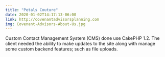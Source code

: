 ```yaml
---
title: "Petals Couture"
date: 2020-01-02T14:17:13-06:00
link: http://covenantadvisorsplanning.com
img: Covenant-Advisors-About-Us.jpg
---
```


Custom Contact Management System (CMS) done use CakePHP 1.2.
The client needed the ability to make updates to the site along with manage some custom backend features; such as file uploads.